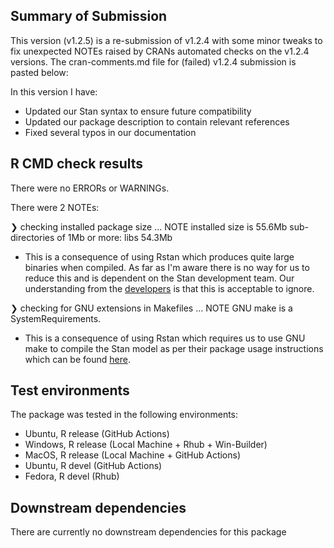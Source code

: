 ## Summary of Submission

This version (v1.2.5) is a re-submission of v1.2.4 with some minor tweaks to fix unexpected NOTEs raised by CRANs automated checks on the v1.2.4 versions. The cran-comments.md file for (failed) v1.2.4 submission is pasted below:

In this version I have:

* Updated our Stan syntax to ensure future compatibility
* Updated our package description to contain relevant references
* Fixed several typos in our documentation

## R CMD check results

There were no ERRORs or WARNINGs.

There were 2 NOTEs:

❯ checking installed package size ... NOTE
  installed size is 55.6Mb
  sub-directories of 1Mb or more:
    libs  54.3Mb

- This is a consequence of using Rstan which produces quite large binaries when compiled. As far as I'm aware there is no way for us to reduce this and is dependent on the Stan development team. Our understanding from the [developers](https://discourse.mc-stan.org/t/using-rstan-in-an-r-package-generates-r-cmd-check-notes/26628) is that this is acceptable to ignore.


❯ checking for GNU extensions in Makefiles ... NOTE
  GNU make is a SystemRequirements.

- This is a consequence of using Rstan which requires us to use GNU make to compile the Stan model as per their package usage instructions which can be found [here](https://cran.r-project.org/web/packages/rstantools/vignettes/minimal-rstan-package.html).



## Test environments

The package was tested in the following environments:

- Ubuntu, R release (GitHub Actions)
- Windows, R release (Local Machine + Rhub + Win-Builder)
- MacOS, R release (Local Machine + GitHub Actions)
- Ubuntu, R devel (GitHub Actions)
- Fedora, R devel (Rhub)

## Downstream dependencies

There are currently no downstream dependencies for this package
